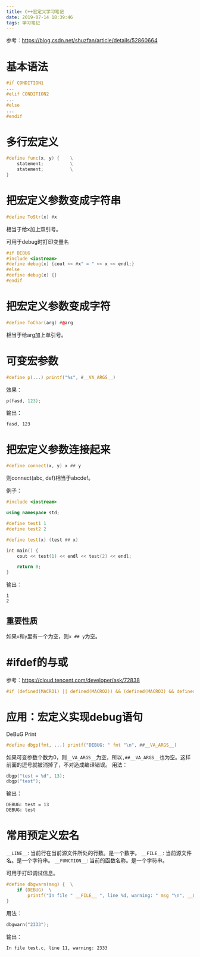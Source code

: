 ```yaml
---
title: C++宏定义学习笔记
date: 2019-07-14 18:39:46
tags: 学习笔记
---
```


参考：<https://blog.csdn.net/shuzfan/article/details/52860664>

# 基本语法
```c
#if CONDITION1
...
#elif CONDITION2
...
#else
...
#endif
```

# 多行宏定义
```cpp
#define func(x, y) {	\
	statement;			\
	statement;			\
}
```

# 把宏定义参数变成字符串
```cpp
#define ToStr(x) #x
```
相当于给x加上双引号。

可用于debug时打印变量名
```cpp
#if DEBUG
#include <iostream>
#define debug(x) {cout << #x" = " << x << endl;}
#else
#define debug(x) {}
#endif
```

# 把宏定义参数变成字符
```cpp
#define ToChar(arg) #@arg
```
相当于给arg加上单引号。

# 可变宏参数
```c
#define p(...) printf("%s", #__VA_ARGS__)
```
效果：
```c
p(fasd, 123);
```
输出：
```
fasd, 123
```

# 把宏定义参数连接起来
```cpp
#define connect(x, y) x ## y
```
则connect(abc, def)相当于abcdef。

例子：
```cpp
#include <iostream>

using namespace std;

#define test1 1
#define test2 2

#define test(x) (test ## x)

int main() {
	cout << test(1) << endl << test(2) << endl;

	return 0;
}
```
输出：
```
1
2
```

## 重要性质
如果`x`和`y`里有一个为空，则`x ## y`为空。

# #ifdef的与或
参考：<https://cloud.tencent.com/developer/ask/72838>
```c
#if (defined(MACRO1) || defined(MACRO2)) && (defined(MACRO3) && defined(MACRO4))
```

# 应用：宏定义实现debug语句
DeBuG Print
```c
#define dbgp(fmt, ...) printf("DEBUG: " fmt "\n", ##__VA_ARGS__)
```
如果可变参数个数为0，则`__VA_ARGS__`为空，所以`,##__VA_ARGS__`也为空。这样前面的逗号就被消掉了，不对造成编译错误。
用法：
```c
dbgp("test = %d", 13);
dbgp("test");
```
输出：
```
DEBUG: test = 13
DEBUG: test
```
# 常用预定义宏名
`__LINE__`: 当前行在当前源文件所处的行数。是一个数字。
`__FILE__`: 当前源文件名。是一个字符串。
`__FUNCTION__`: 当前的函数名称。是一个字符串。

可用于打印调试信息。
```c
#define dbgwarn(msg) {	\
	if (DEBUG)	\
		printf("In file " __FILE__ ", line %d, warning: " msg "\n", __LINE__);	\
}
```
用法：
```c
dbgwarn("2333");
```
输出：
```
In file test.c, line 11, warning: 2333
```
